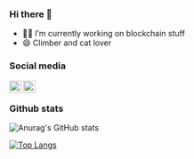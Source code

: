 <!--
**tlacloc/tlacloc** is a ✨ _special_ ✨ repository because its `README.md` (this file) appears on your GitHub profile.

Here are some ideas to get you started:

- 🔭 I’m currently working on ...
- 🌱 I’m currently learning ...
- 👯 I’m looking to collaborate on ...
- 🤔 I’m looking for help with ...
- 💬 Ask me about ...
- 📫 How to reach me: ...
- 😄 Pronouns: ...
- ⚡ Fun fact: ...
-->

### Hi there 👋

- :technologist: I’m currently working on blockchain stuff
- 😄 Climber and cat lover

### Social media

[<img align="left" alt="Tlacloc | LinkedIn" width="22px" src="https://cdn-icons-png.flaticon.com/512/174/174857.png" />][linkedin]
[<img align="left" alt="Tlacloc | Telegram" width="22px" src="https://cdn-icons-png.flaticon.com/512/2111/2111646.png" />][Telegram]
<br>
### Github stats

![Anurag's GitHub stats](https://github-readme-stats-tlacloc.vercel.app/api?username=tlacloc&show_icons=true&show_icons=true&count_private=true)

[![Top Langs](https://github-readme-stats-tlacloc.vercel.app/api/top-langs/?username=tlacloc&layout=compact&count_private=true&hide=html&langs_count=8&exclude_repo=github-readme-stats,pythonCodeExamples,self_driving_car,mayita-stock,hadp-proyectos,hadp-clases,cr-review)](https://github.com/anuraghazra/github-readme-stats)

 
<!-- Abbreviationss -->
[Telegram]: https://t.me/desneruda
[linkedin]: https://www.linkedin.com/in/erick-alejandro-casanova-cort%C3%A9s-2a549010a/
